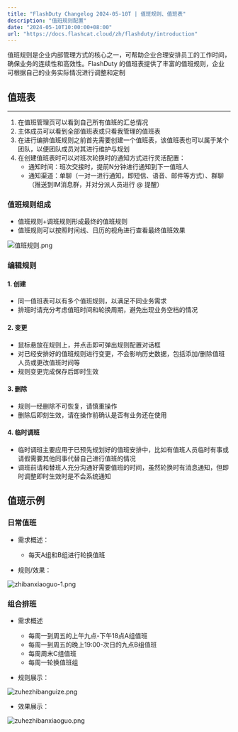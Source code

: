 ```yaml
---
title: "FlashDuty Changelog 2024-05-10T | 值班规则、值班表"
description: "值班规则配置"
date: "2024-05-10T10:00:00+08:00"
url: "https://docs.flashcat.cloud/zh/flashduty/introduction"
---
```


值班规则是企业内部管理方式的核心之一，可帮助企业合理安排员工的工作时间，确保业务的连续性和高效性。FlashDuty 的值班表提供了丰富的值班规则，企业可根据自己的业务实际情况进行调整和定制


## 值班表
---
1. 在值班管理页可以看到自己所有值班的汇总情况
2. 主体成员可以看到全部值班表或只看我管理的值班表
3. 在进行编排值班规则之前首先需要创建一个值班表，该值班表也可以属于某个团队，以便团队成员对其进行维护与规划
4. 在创建值班表时可以对班次轮换时的通知方式进行灵活配置：    
   - 通知时间：班次交接时，提前N分钟进行通知到下一值班人
   - 通知渠道：单聊（一对一进行通知，即短信、语音、邮件等方式）、群聊（推送到IM消息群，并对分派人员进行 @ 提醒）

### 值班规则组成

- 值班规则+调班规则形成最终的值班规则
- 值班规则可以按照时间线、日历的视角进行查看最终值班效果

![值班规则.png](https://fcpub-1301667576.cos.ap-nanjing.myqcloud.com/flashduty/doc/zhiban.png)

### 编辑规则
#### 1. 创建

- 同一值班表可以有多个值班规则，以满足不同业务需求
- 排班时请充分考虑值班时间和轮换周期，避免出现业务空档的情况
#### 2. 变更

- 鼠标悬放在规则上，并点击即可弹出规则配置对话框
- 对已经安排好的值班规则进行变更，不会影响历史数据，包括添加/删除值班人员或更改值班时间等
- 规则变更完成保存后即时生效

#### 3. 删除

- 规则一经删除不可恢复，请慎重操作
- 删除后即刻生效，请在操作前确认是否有业务还在使用

#### 4. 临时调班
- 临时调班主要应用于已预先规划好的值班安排中，比如有值班人员临时有事或请假需要其他同事代替自己进行值班的情况
- 调班前请和替班人充分沟通好需要值班的时间，虽然轮换时有消息通知，但即时调整即时生效时是不会系统通知


## 值班示例

### 日常值班
- 需求概述：
    - 每天A组和B组进行轮换值班

- 规则/效果：


![zhibanxiaoguo-1.png](https://api.apifox.com/api/v1/projects/4169655/resources/434352/image-preview)

### 组合排班
- 需求概述
    - 每周一到周五的上午九点-下午18点A组值班
    - 每周一到周五的晚上19:00-次日的九点B组值班
    - 每周周末C组值班
    - 每周一轮换值班组

- 规则展示：

![zuhezhibanguize.png](https://api.apifox.com/api/v1/projects/4169655/resources/434364/image-preview)

- 效果展示：

![zuhezhibanxiaoguo.png](https://api.apifox.com/api/v1/projects/4169655/resources/434365/image-preview)



